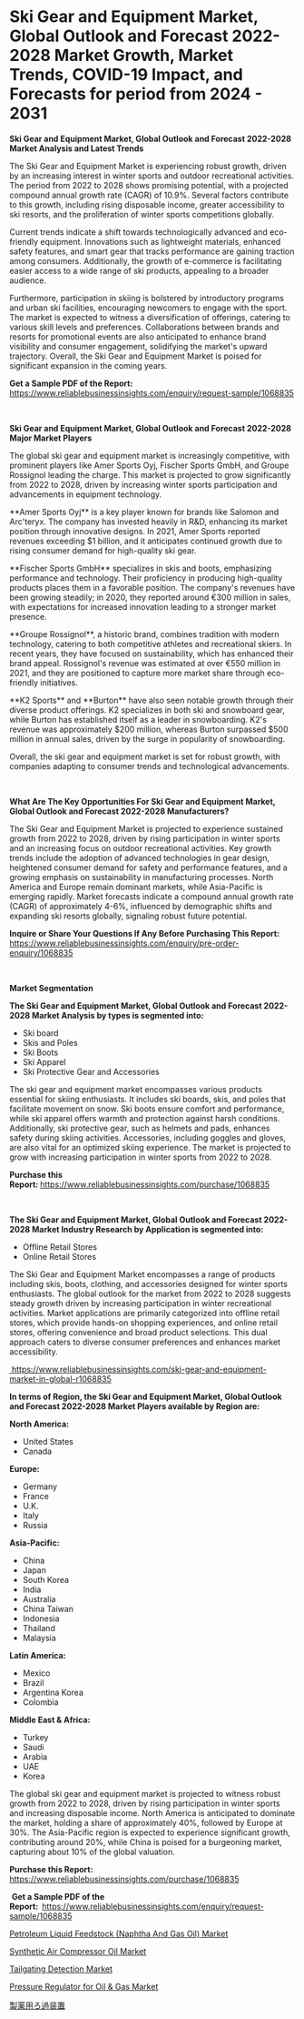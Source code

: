 <p><h1>Ski Gear and Equipment Market, Global Outlook and Forecast 2022-2028 Market Growth, Market Trends, COVID-19 Impact, and Forecasts for period from 2024 - 2031</h1></p><p><strong>Ski Gear and Equipment Market, Global Outlook and Forecast 2022-2028 Market Analysis and Latest Trends</strong></p>
<p><p>The Ski Gear and Equipment Market is experiencing robust growth, driven by an increasing interest in winter sports and outdoor recreational activities. The period from 2022 to 2028 shows promising potential, with a projected compound annual growth rate (CAGR) of 10.9%. Several factors contribute to this growth, including rising disposable income, greater accessibility to ski resorts, and the proliferation of winter sports competitions globally.</p><p>Current trends indicate a shift towards technologically advanced and eco-friendly equipment. Innovations such as lightweight materials, enhanced safety features, and smart gear that tracks performance are gaining traction among consumers. Additionally, the growth of e-commerce is facilitating easier access to a wide range of ski products, appealing to a broader audience.</p><p>Furthermore, participation in skiing is bolstered by introductory programs and urban ski facilities, encouraging newcomers to engage with the sport. The market is expected to witness a diversification of offerings, catering to various skill levels and preferences. Collaborations between brands and resorts for promotional events are also anticipated to enhance brand visibility and consumer engagement, solidifying the market's upward trajectory. Overall, the Ski Gear and Equipment Market is poised for significant expansion in the coming years.</p></p>
<p><strong>Get a Sample PDF of the Report:&nbsp;</strong> <a href="https://www.reliablebusinessinsights.com/enquiry/request-sample/1068835">https://www.reliablebusinessinsights.com/enquiry/request-sample/1068835</a></p>
<p>&nbsp;</p>
<p><strong>Ski Gear and Equipment Market, Global Outlook and Forecast 2022-2028 Major Market Players</strong></p>
<p><p>The global ski gear and equipment market is increasingly competitive, with prominent players like Amer Sports Oyj, Fischer Sports GmbH, and Groupe Rossignol leading the charge. This market is projected to grow significantly from 2022 to 2028, driven by increasing winter sports participation and advancements in equipment technology.</p><p>**Amer Sports Oyj** is a key player known for brands like Salomon and Arc'teryx. The company has invested heavily in R&D, enhancing its market position through innovative designs. In 2021, Amer Sports reported revenues exceeding $1 billion, and it anticipates continued growth due to rising consumer demand for high-quality ski gear.</p><p>**Fischer Sports GmbH** specializes in skis and boots, emphasizing performance and technology. Their proficiency in producing high-quality products places them in a favorable position. The company's revenues have been growing steadily; in 2020, they reported around €300 million in sales, with expectations for increased innovation leading to a stronger market presence.</p><p>**Groupe Rossignol**, a historic brand, combines tradition with modern technology, catering to both competitive athletes and recreational skiers. In recent years, they have focused on sustainability, which has enhanced their brand appeal. Rossignol's revenue was estimated at over €550 million in 2021, and they are positioned to capture more market share through eco-friendly initiatives.</p><p>**K2 Sports** and **Burton** have also seen notable growth through their diverse product offerings. K2 specializes in both ski and snowboard gear, while Burton has established itself as a leader in snowboarding. K2's revenue was approximately $200 million, whereas Burton surpassed $500 million in annual sales, driven by the surge in popularity of snowboarding.</p><p>Overall, the ski gear and equipment market is set for robust growth, with companies adapting to consumer trends and technological advancements.</p></p>
<p>&nbsp;</p>
<p><strong>What Are The Key Opportunities For Ski Gear and Equipment Market, Global Outlook and Forecast 2022-2028 Manufacturers?</strong></p>
<p><p>The Ski Gear and Equipment Market is projected to experience sustained growth from 2022 to 2028, driven by rising participation in winter sports and an increasing focus on outdoor recreational activities. Key growth trends include the adoption of advanced technologies in gear design, heightened consumer demand for safety and performance features, and a growing emphasis on sustainability in manufacturing processes. North America and Europe remain dominant markets, while Asia-Pacific is emerging rapidly. Market forecasts indicate a compound annual growth rate (CAGR) of approximately 4-6%, influenced by demographic shifts and expanding ski resorts globally, signaling robust future potential.</p></p>
<p><strong>Inquire or Share Your Questions If Any Before Purchasing This Report:</strong> <a href="https://www.reliablebusinessinsights.com/enquiry/pre-order-enquiry/1068835">https://www.reliablebusinessinsights.com/enquiry/pre-order-enquiry/1068835</a></p>
<p>&nbsp;</p>
<p><strong>Market Segmentation</strong></p>
<p><strong>The Ski Gear and Equipment Market, Global Outlook and Forecast 2022-2028 Market Analysis by types is segmented into:</strong></p>
<p><ul><li>Ski board</li><li>Skis and Poles</li><li>Ski Boots</li><li>Ski Apparel</li><li>Ski Protective Gear and Accessories</li></ul></p>
<p><p>The ski gear and equipment market encompasses various products essential for skiing enthusiasts. It includes ski boards, skis, and poles that facilitate movement on snow. Ski boots ensure comfort and performance, while ski apparel offers warmth and protection against harsh conditions. Additionally, ski protective gear, such as helmets and pads, enhances safety during skiing activities. Accessories, including goggles and gloves, are also vital for an optimized skiing experience. The market is projected to grow with increasing participation in winter sports from 2022 to 2028.</p></p>
<p><strong>Purchase this Report:&nbsp;</strong><a href="https://www.reliablebusinessinsights.com/purchase/1068835">https://www.reliablebusinessinsights.com/purchase/1068835</a></p>
<p>&nbsp;</p>
<p><strong>The Ski Gear and Equipment Market, Global Outlook and Forecast 2022-2028 Market Industry Research by Application is segmented into:</strong></p>
<p><ul><li>Offline Retail Stores</li><li>Online Retail Stores</li></ul></p>
<p><p>The Ski Gear and Equipment Market encompasses a range of products including skis, boots, clothing, and accessories designed for winter sports enthusiasts. The global outlook for the market from 2022 to 2028 suggests steady growth driven by increasing participation in winter recreational activities. Market applications are primarily categorized into offline retail stores, which provide hands-on shopping experiences, and online retail stores, offering convenience and broad product selections. This dual approach caters to diverse consumer preferences and enhances market accessibility.</p></p>
<p><a href="https://www.reliablebusinessinsights.com/ski-gear-and-equipment-market-in-global-r1068835">&nbsp;https://www.reliablebusinessinsights.com/ski-gear-and-equipment-market-in-global-r1068835</a></p>
<p><strong>In terms of Region, the Ski Gear and Equipment Market, Global Outlook and Forecast 2022-2028 Market Players available by Region are:</strong></p>
<p>
    <p> <strong> North America: </strong>
        <ul>
            <li>United States</li>
            <li>Canada</li>
        </ul>
        </p> 
    <p> <strong> Europe: </strong>
        <ul>
            <li>Germany</li>
            <li>France</li>
            <li>U.K.</li>
            <li>Italy</li>
            <li>Russia</li>
        </ul>
        </p> 
    <p> <strong> Asia-Pacific: </strong>
        <ul>
            <li>China</li>
            <li>Japan</li>
            <li>South Korea</li>
            <li>India</li>
            <li>Australia</li>
            <li>China Taiwan</li>
            <li>Indonesia</li>
            <li>Thailand</li>
            <li>Malaysia</li>
        </ul>
        </p> 
    <p> <strong> Latin America: </strong>
        <ul>
            <li>Mexico</li>
            <li>Brazil</li>
            <li>Argentina Korea</li>
            <li>Colombia</li>
        </ul>
        </p> 
    <p> <strong> Middle East & Africa: </strong>
        <ul>
            <li>Turkey</li>
            <li>Saudi</li>
            <li>Arabia</li>
            <li>UAE</li>
            <li>Korea</li>
        </ul>
    </p>
    </p>
<p><p>The global ski gear and equipment market is projected to witness robust growth from 2022 to 2028, driven by rising participation in winter sports and increasing disposable income. North America is anticipated to dominate the market, holding a share of approximately 40%, followed by Europe at 30%. The Asia-Pacific region is expected to experience significant growth, contributing around 20%, while China is poised for a burgeoning market, capturing about 10% of the global valuation.</p></p>
<p><strong>Purchase this Report: </strong><a href="https://www.reliablebusinessinsights.com/purchase/1068835">https://www.reliablebusinessinsights.com/purchase/1068835</a></p>
<p>&nbsp;<strong>Get a Sample PDF of the Report:&nbsp;&nbsp;</strong><a href="https://www.reliablebusinessinsights.com/enquiry/request-sample/1068835">https://www.reliablebusinessinsights.com/enquiry/request-sample/1068835</a></p>
<p><strong></strong></p>
<p><p><a href="https://medium.com/@tyleolden34345/petroleum-liquid-feedstock-naphtha-and-gas-oil-market-size-share-analysis-growth-trends-95c092a80662">Petroleum Liquid Feedstock (Naphtha And Gas Oil) Market</a></p><p><a href="https://medium.com/@tyleolden34345/synthetic-air-compressor-oil-market-research-report-includes-analysis-on-market-size-share-and-b9a29e9b7d46">Synthetic Air Compressor Oil Market</a></p><p><a href="https://www.linkedin.com/pulse/tailgating-detection-market-size-share-analysis-growth-cx0pe?trackingId=3S8y84RLSKem15Ccak9acA%3D%3D">Tailgating Detection Market</a></p><p><a href="https://issuu.com/reportprime-2/docs/pressure-regulator-for-oil-gas-mark_13e4905ef4da72">Pressure Regulator for Oil & Gas Market</a></p><p><a href="https://medium.com/@coleensxrkkn/%E3%82%B0%E3%83%AD%E3%83%BC%E3%83%90%E3%83%AB%E8%A3%BD%E8%96%AC%E3%83%95%E3%82%A3%E3%83%AB%E3%82%BF%E3%83%AA%E3%83%B3%E3%82%B0%E8%A3%85%E7%BD%AE%E5%B8%82%E5%A0%B4%E3%82%BB%E3%82%AF%E3%82%BF%E3%83%BC-%E3%82%BF%E3%82%A4%E3%83%97-%E3%82%A2%E3%83%97%E3%83%AA%E3%82%B1%E3%83%BC%E3%82%B7%E3%83%A7%E3%83%B3-%E5%B8%82%E5%A0%B4%E3%83%97%E3%83%AC%E3%82%A4%E3%83%A4%E3%83%BC%E3%81%AE%E6%88%A6%E7%95%A5-%E5%9C%B0%E5%9F%9F%E5%88%A5%E6%88%90%E9%95%B7%E3%82%A4%E3%83%B3%E3%82%B5%E3%82%A4%E3%83%88-%E3%81%8A%E3%82%88%E3%81%B3%E5%B0%86%E6%9D%A5%E3%81%AE%E4%BA%88%E6%B8%AC-2024%E5%B9%B4-2031%E5%B9%B4-37127c7ed363">製薬用ろ過装置</a></p></p>